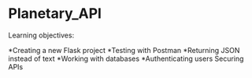 # Planetary_API

Learning objectives:

*Creating a new Flask project
*Testing with Postman
*Returning JSON instead of text
*Working with databases
*Authenticating users
Securing APIs
